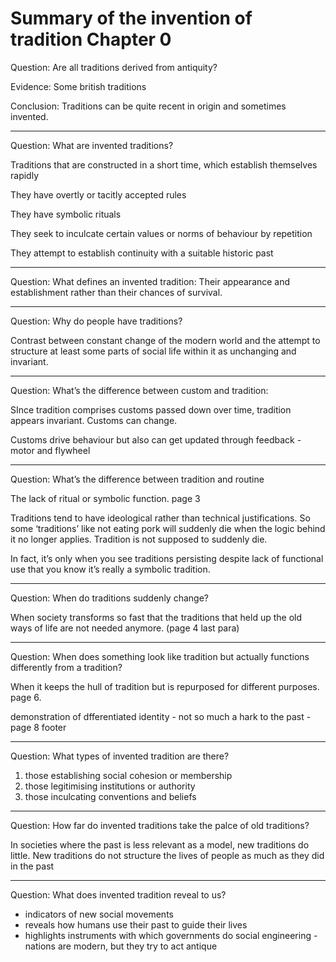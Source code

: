 # Summary of the invention of tradition Chapter 0

Question: Are all traditions derived from antiquity?

Evidence: Some british traditions 

Conclusion: Traditions can be quite recent in origin and sometimes invented.

___

Question: What are invented traditions?

Traditions that are constructed in a short time, which establish themselves rapidly

They have overtly or tacitly accepted rules

They have symbolic rituals

They seek to inculcate certain values or norms of behaviour by repetition

They attempt to establish continuity with a suitable historic past

___

Question: What defines an invented tradition:
Their appearance and establishment rather than their chances of survival.

___

Question: Why do people have traditions?

Contrast between constant change of the modern world and the attempt to structure at least some parts of social life within it as unchanging and invariant.

___

Question: What’s the difference between custom and tradition:

SInce tradition comprises customs passed down over time, tradition appears invariant. Customs can change.

Customs drive behaviour but also can get updated through feedback - motor and flywheel

___

Question: What’s the difference between tradition and routine

The lack of ritual or symbolic function. page 3

Traditions tend to have ideological rather than technical justifications. So some ‘traditions’ like not eating pork will suddenly die when the logic behind it no longer applies. Tradition is not supposed to suddenly die.

In fact, it’s only when you see traditions persisting despite lack of functional use that you know it’s really a symbolic tradition.

___

Question: When do traditions suddenly change?

When society transforms so fast that the traditions that held up the old ways of life are not needed anymore. (page 4 last para)

___

Question: When does something look like tradition but actually functions differently from a tradition?

When it keeps the hull of tradition but is repurposed for different purposes. page 6. 

demonstration of dfferentiated identity - not so much a hark to the past - page 8 footer

___

Question: What types of invented tradition are there?

1. those establishing social cohesion or membership
2. those legitimising institutions or authority
3. those inculcating conventions and beliefs

___

Question: How far do invented traditions take the palce of old traditions?

In societies where the past is less relevant as a model, new traditions do little. New traditions do not structure the lives of people as much as they did in the past

___

Question: What does invented tradition reveal to us?

- indicators of new social movements
- reveals how humans use their past to guide their lives
- highlights instruments with which governments do social engineering - nations are modern, but they try to act antique